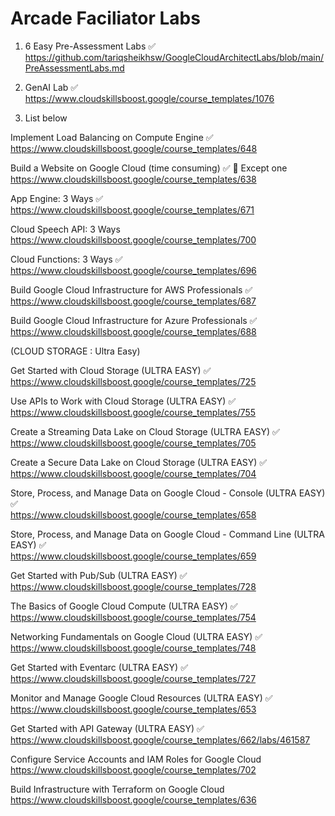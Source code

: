 # Arcade Faciliator Labs

1) 6 Easy Pre-Assessment Labs  ✅    
https://github.com/tariqsheikhsw/GoogleCloudArchitectLabs/blob/main/PreAssessmentLabs.md  
 

1) GenAI Lab  ✅  
https://www.cloudskillsboost.google/course_templates/1076

2) List below  


Implement Load Balancing on Compute Engine  ✅   
https://www.cloudskillsboost.google/course_templates/648 


Build a Website on Google Cloud (time consuming)  ✅ 🔘 Except one   
https://www.cloudskillsboost.google/course_templates/638  


App Engine: 3 Ways    ✅   
https://www.cloudskillsboost.google/course_templates/671    


Cloud Speech API: 3 Ways  
https://www.cloudskillsboost.google/course_templates/700  


Cloud Functions: 3 Ways  ✅   
https://www.cloudskillsboost.google/course_templates/696  


Build Google Cloud Infrastructure for AWS Professionals  ✅   
https://www.cloudskillsboost.google/course_templates/687


Build Google Cloud Infrastructure for Azure Professionals  ✅   
https://www.cloudskillsboost.google/course_templates/688

(CLOUD STORAGE : Ultra Easy) 

Get Started with Cloud Storage  (ULTRA EASY)  ✅  
https://www.cloudskillsboost.google/course_templates/725  


Use APIs to Work with Cloud Storage  (ULTRA EASY) ✅  
https://www.cloudskillsboost.google/course_templates/755  


Create a Streaming Data Lake on Cloud Storage (ULTRA EASY) ✅   
https://www.cloudskillsboost.google/course_templates/705  


Create a Secure Data Lake on Cloud Storage (ULTRA EASY)  ✅   
https://www.cloudskillsboost.google/course_templates/704


Store, Process, and Manage Data on Google Cloud - Console  (ULTRA EASY) ✅  
https://www.cloudskillsboost.google/course_templates/658  


Store, Process, and Manage Data on Google Cloud - Command Line  (ULTRA EASY) ✅  
https://www.cloudskillsboost.google/course_templates/659  


Get Started with Pub/Sub  (ULTRA EASY) ✅   
https://www.cloudskillsboost.google/course_templates/728  


The Basics of Google Cloud Compute  (ULTRA EASY) ✅  
https://www.cloudskillsboost.google/course_templates/754  


Networking Fundamentals on Google Cloud  (ULTRA EASY) ✅  
https://www.cloudskillsboost.google/course_templates/748  


Get Started with Eventarc  (ULTRA EASY) ✅    
https://www.cloudskillsboost.google/course_templates/727  


Monitor and Manage Google Cloud Resources  (ULTRA EASY) ✅    
https://www.cloudskillsboost.google/course_templates/653


Get Started with API Gateway (ULTRA EASY) ✅   
https://www.cloudskillsboost.google/course_templates/662/labs/461587

Configure Service Accounts and IAM Roles for Google Cloud  
https://www.cloudskillsboost.google/course_templates/702  


Build Infrastructure with Terraform on Google Cloud  
https://www.cloudskillsboost.google/course_templates/636  
